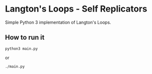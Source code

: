 # Langton's Loops - Self Replicators
Simple Python 3 implementation of Langton's Loops.
## How to run it
```
python3 main.py
```
or
```
./main.py
```
